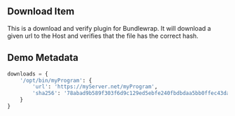 Download Item
-------------

This is a download and verify plugin for Bundlewrap. It will download a given url to the Host and verifies that the file has the correct hash.

Demo Metadata
-------------

```python
downloads = {
    '/opt/bin/myProgram': {
        'url': 'https://myServer.net/myProgram',
        'sha256': '78abad9b589f303f6d9c129ed5ebfe240fbdbdaa5bb0ffec43dacb2991bd526a',
    }
}
```
